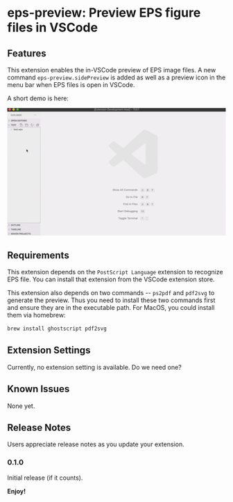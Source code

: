 # eps-preview: Preview EPS figure files in VSCode

## Features

This extension enables the in-VSCode preview of EPS image files.
A new command `eps-preview.sidePreview` is added as well as a preview icon in the menu bar when EPS files is open in VSCode.

A short demo is here:

![demo](demo/eps-preview-demo.gif)

## Requirements

This extension depends on the `PostScript Language` extension to recognize EPS file.
You can install that extension from the VSCode extension store.

This extension also depends on two commands -- `ps2pdf` and `pdf2svg` to generate the preview.
Thus you need to install these two commands first and ensure they are in the executable path.
For MacOS, you could install them via homebrew:

```sh
brew install ghostscript pdf2svg
```

## Extension Settings

Currently, no extension setting is available. Do we need one?

## Known Issues

None yet.

## Release Notes

Users appreciate release notes as you update your extension.

### 0.1.0

Initial release (if it counts).

**Enjoy!**
